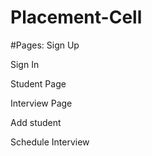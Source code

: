 # Placement-Cell
#Pages:
Sign Up

Sign In

Student Page

Interview Page

Add student 

Schedule Interview 

